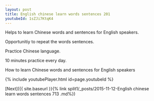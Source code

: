 ```yaml
---
layout: post
title: English chinese learn words sentences 201 
youtubeId: 1sZJi7KtqK4
---
```

 
 
Helps to learn Chinese words and sentences for English speakers.

Opportunitiy to repeat the words sentences. 

Practice Chinese language. 
 
10 minutes practice every day. 
 
How to learn Chinese words and sentences for English speakers 
 
{% include youtubePlayer.html id=page.youtubeId %}
 
 
[Next]({{ site.baseurl }}{% link  split1/_posts/2015-11-12-English chinese learn words sentences 713 .md%})
 
